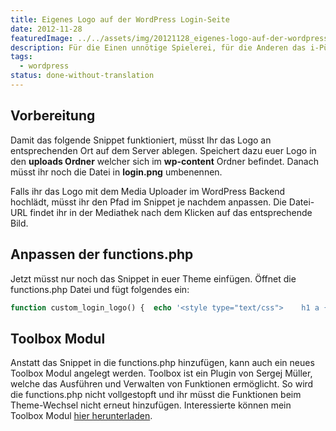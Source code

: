 ```yaml
---
title: Eigenes Logo auf der WordPress Login-Seite
date: 2012-11-28
featuredImage: ../../assets/img/20121128_eigenes-logo-auf-der-wordpress-login-seite.jpg
description: Für die Einen unnötige Spielerei, für die Anderen das i-Pünktchen um WordPress zu personalisieren. Ich spreche davon das eigene Logo anstatt dem WordPress Logo auf der Login-Seite anzeigen zu lassen.
tags:
  - wordpress
status: done-without-translation
---
```

## Vorbereitung

Damit das folgende Snippet funktioniert, müsst Ihr das Logo an entsprechenden Ort auf dem Server ablegen. Speichert dazu euer Logo in den **uploads Ordner** welcher sich im **wp-content** Ordner befindet. Danach müsst ihr noch die Datei in **login.png** umbenennen.

Falls ihr das Logo mit dem Media Uploader im WordPress Backend hochlädt, müsst ihr den Pfad im Snippet je nachdem anpassen. Die Datei-URL findet ihr in der Mediathek nach dem Klicken auf das entsprechende Bild.

## Anpassen der functions.php

Jetzt müsst nur noch das Snippet in euer Theme einfügen. Öffnet die functions.php Datei und fügt folgendes ein:

```php
function custom_login_logo() {  echo '<style type="text/css">    h1 a {      background-image:url('.get_site_url().'/wp-content/uploads/login.png) !important;      background-size: 100% auto !important;      margin-left: 8px !important;      width: 312px !important;    }  </style>';}add_action('login_head', 'custom_login_logo');
```

## Toolbox Modul

Anstatt das Snippet in die functions.php hinzufügen, kann auch ein neues Toolbox Modul angelegt werden. Toolbox ist ein Plugin von Sergej Müller, welche das Ausführen und Verwalten von Funktionen ermöglicht. So wird die functions.php nicht vollgestopft und ihr müsst die Funktionen beim Theme-Wechsel nicht erneut hinzufügen. Interessierte können mein Toolbox Modul [hier herunterladen](https://gist.github.com/stebrech/4176105).

